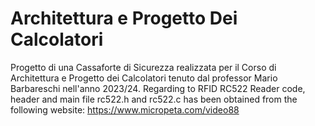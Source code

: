 # Architettura e Progetto Dei Calcolatori
Progetto di una Cassaforte di Sicurezza realizzata per il Corso di Architettura e Progetto dei Calcolatori tenuto dal professor Mario Barbareschi nell'anno 2023/24. 
Regarding to RFID RC522 Reader code, header and main file rc522.h and rc522.c has been obtained from the following website: https://www.micropeta.com/video88 
